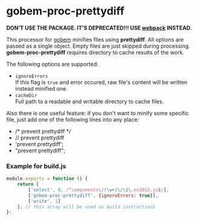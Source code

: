 # gobem-proc-prettydiff
**DON'T USE THE PACKAGE. IT'S DEPRECATED!!!
USE [webpack](https://github.com/webpack) INSTEAD.**

This processor for [gobem](https://github.com/Enet/gobem) minifies files using **prettydiff**. All options are passed as a single object. Empty files are just skipped during processing. **gobem-proc-prettydiff** requires directory to cache results of the work.

The following options are supported:
* `ignoreErrors`<br>
If this flag is `true` and error occured, raw file's content will be written instead minified one.
* `cacheDir`<br>
Full path to a readable and writable directory to cache files.

Also there is one useful feature: if you don't want to minify some specific file, just add one of the following lines into any place:
* /* prevent prettydiff */
* // prevent prettydiff
* 'prevent prettydiff';
* "prevent prettydiff";

### Example for **build.js**
```javascript
module.exports = function () {
    return [
        ['select', 0, /^components\/(\w+)\/\1\.es2015.js$/],
        ['gobem-proc-prettydiff', {ignoreErrors: true}],
        ['write', 1]
    ]; // this array will be used as build instructions
};
```
